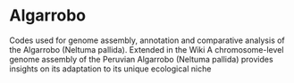 # Algarrobo
Codes used for genome assembly, annotation and comparative analysis of the Algarrobo (Neltuma pallida). Extended in the Wiki
A chromosome-level genome assembly of the Peruvian Algarrobo (Neltuma pallida) provides insights on its adaptation to its unique ecological niche
